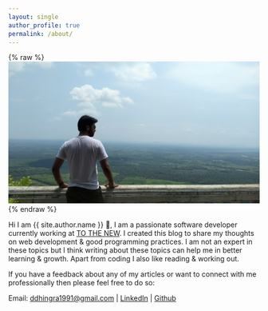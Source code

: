 ```yaml
---
layout: single
author_profile: true
permalink: /about/
---
```


{% raw %}<img src="/assets/images/Dollar.jpg" alt="">{% endraw %}

Hi I am {{ site.author.name }} 👋,
I am a passionate software developer currently working at [TO THE NEW](https://www.tothenew.com/). 
I created this blog to share my thoughts on web development & good programming practices. I am not an expert in these topics but I think writing about these topics can help me in better learning & growth. Apart from coding I also like reading & working out.

If you have a feedback about any of my articles or want to connect with me professionally then please feel free to do so:


Email: ddhingra1991@gmail.com | [LinkedIn](https://linkedin.com/in/dollardhingra) |  [Github]()